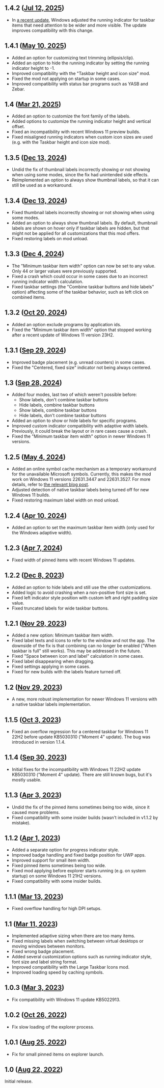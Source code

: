 ## 1.4.2 ([Jul 12, 2025](https://github.com/ramensoftware/windhawk-mods/blob/a16d12ef9bb15dfd5462b139fcfca356650e06d0/mods/taskbar-labels.wh.cpp))

* In [a recent update](https://blogs.windows.com/windows-insider/2025/05/05/announcing-windows-11-insider-preview-build-26120-3950-beta-channel/#:~:text=We%20have%20adjusted%20the%20needy%20state%20pill%20under%20apps%20on%20the%20taskbar%20that%20need%20attention%20to%20be%20wider%20and%20more%20visible.), Windows adjusted the running indicator for taskbar items that need attention to be wider and more visible. The update improves compatibility with this change.

## 1.4.1 ([May 10, 2025](https://github.com/ramensoftware/windhawk-mods/blob/5e41b17208d957cf8b3dbfcc837c24ceb2e2eaa7/mods/taskbar-labels.wh.cpp))

* Added an option for customizing text trimming (ellipsis/clip).
* Added an option to hide the running indicator by setting the running indicator height to -1.
* Improved compatibility with the "Taskbar height and icon size" mod.
* Fixed the mod not applying on startup in some cases.
* Improved compatibility with status bar programs such as YASB and Zebar.

## 1.4 ([Mar 21, 2025](https://github.com/ramensoftware/windhawk-mods/blob/f235abdd918c4639a7631e9e228399b22c0b734b/mods/taskbar-labels.wh.cpp))

* Added an option to customize the font family of the labels.
* Added options to customize the running indicator height and vertical offset.
* Fixed an incompatibility with recent Windows 11 preview builds.
* Fixed misaligned running indicators when custom icon sizes are used (e.g. with the Taskbar height and icon size mod).

## 1.3.5 ([Dec 13, 2024](https://github.com/ramensoftware/windhawk-mods/blob/37fce381dc197fbd1858b833d6ca0475acb40a54/mods/taskbar-labels.wh.cpp))

* Undid the fix of thumbnail labels incorrectly showing or not showing when using some modes, since the fix had unintended side effects.
* Reimplemented an option to always show thumbnail labels, so that it can still be used as a workaround.

## 1.3.4 ([Dec 13, 2024](https://github.com/ramensoftware/windhawk-mods/blob/17e0c80c827a71f9a6a66079eaaae4dd289fecf9/mods/taskbar-labels.wh.cpp))

* Fixed thumbnail labels incorrectly showing or not showing when using some modes.
* Added an option to always show thumbnail labels. By default, thumbnail labels are shown on hover only if taskbar labels are hidden, but that might not be applied for all customizations that this mod offers.
* Fixed restoring labels on mod unload.

## 1.3.3 ([Dec 4, 2024](https://github.com/ramensoftware/windhawk-mods/blob/b0179b2e31ee74e302077bfb2de1b7cdfc6092d7/mods/taskbar-labels.wh.cpp))

* The "Minimum taskbar item width" option can now be set to any value. Only 44 or larger values were previously supported.
* Fixed a crash which could occur in some cases due to an incorrect running indicator width calculation.
* Fixed taskbar settings (the "Combine taskbar buttons and hide labels" option) affecting some of the taskbar behavior, such as left click on combined items.

## 1.3.2 ([Oct 20, 2024](https://github.com/ramensoftware/windhawk-mods/blob/0951986351d82332cd99a2335f16f6fbcb22033b/mods/taskbar-labels.wh.cpp))

* Added an option exclude programs by application ids.
* Fixed the "Minimum taskbar item width" option that stopped working after a recent update of Windows 11 version 23H2.

## 1.3.1 ([Sep 29, 2024](https://github.com/ramensoftware/windhawk-mods/blob/984a75a743bba52a247387158c47db2ede70f31a/mods/taskbar-labels.wh.cpp))

* Improved badge placement (e.g. unread counters) in some cases.
* Fixed the "Centered, fixed size" indicator not being always centered.

## 1.3 ([Sep 28, 2024](https://github.com/ramensoftware/windhawk-mods/blob/18d85f2bce2e5fbb27499f93281a2d79b13c6670/mods/taskbar-labels.wh.cpp))

* Added four modes, last two of which weren't possible before:
  * Show labels, don't combine taskbar buttons
  * Hide labels, combine taskbar buttons
  * Show labels, combine taskbar buttons
  * Hide labels, don't combine taskbar buttons
* Added an option to show or hide labels for specific programs.
* Improved custom indicator compatibility with adaptive width labels. Previously, it could break the layout or in rare cases cause a crash.
* Fixed the "Minimum taskbar item width" option in newer Windows 11 versions.

## 1.2.5 ([May 4, 2024](https://github.com/ramensoftware/windhawk-mods/blob/386a0d9c151361b9c9695a67658d9ffadc2df51c/mods/taskbar-labels.wh.cpp))

* Added an online symbol cache mechanism as a temporary workaround for the unavailable Microsoft symbols. Currently, this makes the mod work on Windows 11 versions 22631.3447 and 22631.3527. For more details, refer to [the relevant blog post](https://ramensoftware.com/windhawk-and-symbol-download-errors).
* Adjusted detection of native taskbar labels being turned off for new Windows 11 builds.
* Fixed restoring maximum label width on mod unload.

## 1.2.4 ([Apr 10, 2024](https://github.com/ramensoftware/windhawk-mods/blob/52fb2fdb8d52bcee8b05e4e7f89ac3027f633954/mods/taskbar-labels.wh.cpp))

* Added an option to set the maximum taskbar item width (only used for the Windows adaptive width).

## 1.2.3 ([Apr 7, 2024](https://github.com/ramensoftware/windhawk-mods/blob/37d87af5cad91032a99660648134df05b1201b2c/mods/taskbar-labels.wh.cpp))

* Fixed width of pinned items with recent Windows 11 updates.

## 1.2.2 ([Dec 8, 2023](https://github.com/ramensoftware/windhawk-mods/blob/098b5d81a22328110d49566ffbcd9ea1a3da4243/mods/taskbar-labels.wh.cpp))

* Added an option to hide labels and still use the other customizations.
* Added logic to avoid crashing when a non-positive font size is set.
* Fixed left indicator style position with custom left and right padding size value.
* Fixed truncated labels for wide taskbar buttons.

## 1.2.1 ([Nov 29, 2023](https://github.com/ramensoftware/windhawk-mods/blob/b9c4fefe6754408557a92715d6f4e11465f8ae3a/mods/taskbar-labels.wh.cpp))

* Added a new option: Minimum taskbar item width.
* Fixed label texts and icons to refer to the window and not the app. The downside of the fix is that combining can no longer be enabled ("When taskbar is full" still works). This may be addressed in the future.
* Fixed "Space between icon and label" calculation in some cases.
* Fixed label disappearing when dragging.
* Fixed settings applying in some cases.
* Fixed for new builds with the labels feature turned off.

## 1.2 ([Nov 29, 2023](https://github.com/ramensoftware/windhawk-mods/blob/55cf8e1768150ba51f8b822a44f19de3cf0cc9fa/mods/taskbar-labels.wh.cpp))

* A new, more robust implementation for newer Windows 11 versions with a native taskbar labels implementation.

## 1.1.5 ([Oct 3, 2023](https://github.com/ramensoftware/windhawk-mods/blob/4a1778822b1ce783729ec3fde550d59fdc7ce547/mods/taskbar-labels.wh.cpp))

* Fixed an overflow regression for a centered taskbar for Windows 11 22H2 before update KB5030310 ("Moment 4" update). The bug was introduced in version 1.1.4.

## 1.1.4 ([Sep 30, 2023](https://github.com/ramensoftware/windhawk-mods/blob/6a427c77a7a4c23efa5db4274c1c7ef5369b3eca/mods/taskbar-labels.wh.cpp))

* Initial fixes for the incompatibility with Windows 11 22H2 update KB5030310 ("Moment 4" update). There are still known bugs, but it's mostly usable.

## 1.1.3 ([Apr 3, 2023](https://github.com/ramensoftware/windhawk-mods/blob/d655abb41851b0ad352af334461da59b45a1867d/mods/taskbar-labels.wh.cpp))

* Undid the fix of the pinned items sometimes being too wide, since it caused more problems.
* Fixed compatibility with some insider builds (wasn't included in v1.1.2 by mistake).

## 1.1.2 ([Apr 1, 2023](https://github.com/ramensoftware/windhawk-mods/blob/e75309dae64419bf625a4aa116471d2715b4e9b4/mods/taskbar-labels.wh.cpp))

* Added a separate option for progress indicator style.
* Improved badge handling and fixed badge position for UWP apps.
* Improved support for small item width.
* Fixed pinned items sometimes being too wide.
* Fixed mod applying before explorer starts running (e.g. on system startup) on some Windows 11 21H2 versions.
* Fixed compatibility with some insider builds.

## 1.1.1 ([Mar 13, 2023](https://github.com/ramensoftware/windhawk-mods/blob/944eed5252e88f92ec24a738af705c092f3ac0c4/mods/taskbar-labels.wh.cpp))

* Fixed overflow handling for high DPI setups.

## 1.1 ([Mar 11, 2023](https://github.com/ramensoftware/windhawk-mods/blob/2192e42078b228d8f7995c07bb63644765f8e57d/mods/taskbar-labels.wh.cpp))

* Implemented adaptive sizing when there are too many items.
* Fixed missing labels when switching between virtual desktops or moving windows between monitors.
* Fixed wrong badge placement.
* Added several customization options such as running indicator style, font size and label string format.
* Improved compatibility with the Large Taskbar Icons mod.
* Improved loading speed by caching symbols.

## 1.0.3 ([Mar 3, 2023](https://github.com/ramensoftware/windhawk-mods/blob/c0b092ca7a1fb39f131ce0ae0c201184b006dbd3/mods/taskbar-labels.wh.cpp))

* Fix compatibility with Windows 11 update KB5022913.

## 1.0.2 ([Oct 26, 2022](https://github.com/ramensoftware/windhawk-mods/blob/d84761e1bf6fe6bc43c1eb03a3ee10b5d758b743/mods/taskbar-labels.wh.cpp))

* Fix slow loading of the explorer process.

## 1.0.1 ([Aug 25, 2022](https://github.com/ramensoftware/windhawk-mods/blob/fad5047cda95693be381808bb53b00ec0e4e9225/mods/taskbar-labels.wh.cpp))

* Fix for small pinned items on explorer launch.

## 1.0 ([Aug 22, 2022](https://github.com/ramensoftware/windhawk-mods/blob/a62a9b7306cdd66a8bac68c2d6448fb2111e66c3/mods/taskbar-labels.wh.cpp))

Initial release.
